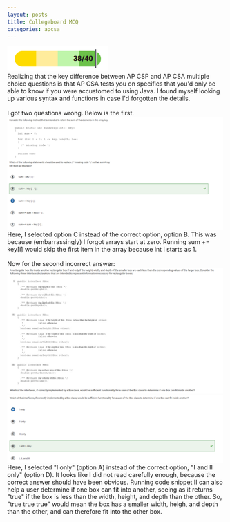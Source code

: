 ```yaml
---
layout: posts
title: Collegeboard MCQ
categories: apcsa
---
```

<img src="/images/for-posts/2014-mcq-results.png">
<br>Realizing that the key difference between AP CSP and AP CSA multiple choice questions is that AP CSA tests you on specifics that you'd only be able to know if you were accustomed to using Java. I found myself looking up various syntax and functions in case I'd forgotten the details.
<br><br>I got two questions wrong. Below is the first.
<img src="/images/for-posts/wrongq-1.png" width="500px"><br>
Here, I selected option C instead of the correct option, option B. This was because (embarrassingly) I forgot arrays start at zero. Running sum += key[i] would skip the first item in the array because int i starts as 1.<br><br>
Now for the second incorrect answer:
<img src="/images/for-posts/wrongq-2-1.png" width="500px"><br>
<img src="/images/for-posts/wrongq-2-2.png" width="500px"><br>
Here, I selected "I only" (option A) instead of the correct option, "I and II only" (option D). It looks like I did not read carefully enough, because the correct answer should have been obvious. Running code snippet II can also help a user determine if one box can fit into another, seeing as it returns "true" if the box is less than the width, height, and depth than the other. So, "true true true" would mean the box has a smaller width, heigh, and depth than the other, and can therefore fit into the other box.